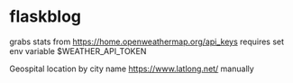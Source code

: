 # flaskblog

grabs stats from https://home.openweathermap.org/api_keys
requires set env variable $WEATHER_API_TOKEN

Geospital location by city name https://www.latlong.net/ manually
